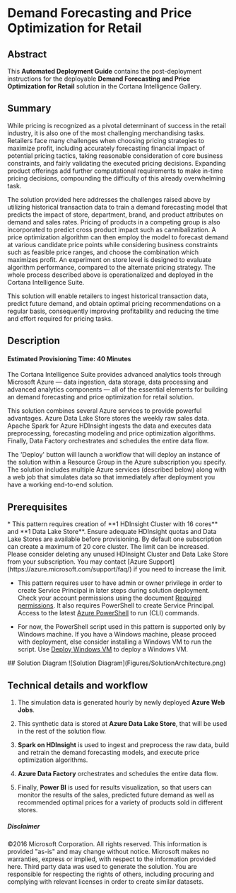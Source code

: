 # Demand Forecasting and Price Optimization for Retail 

## Abstract
This **Automated Deployment Guide** contains the post-deployment instructions for the deployable **Demand Forecasting and Price Optimization for Retail** solution in the Cortana Intelligence Gallery. 

## Summary
While pricing is recognized as a pivotal determinant of success in the retail industry, it is also one of the most challenging merchandising tasks. Retailers face many challenges when choosing pricing strategies to maximize profit, including accurately forecasting financial impact of potential pricing tactics, taking reasonable consideration of core business constraints, and fairly validating the executed pricing decisions. Expanding product offerings add further computational requirements to make in-time pricing decisions, compounding the difficulty of this already overwhelming task.

The solution provided here addresses the challenges raised above by utilizing historical transaction data to train a demand forecasting model that predicts the impact of store, department, brand, and product attributes on demand and sales rates. Pricing of products in a competing group is also incorporated to predict cross product impact such as cannibalization. A price optimization algorithm can then employ the model to forecast demand at various candidate price points while considering business constraints such as feasible price ranges, and choose the combination which maximizes profit. An experiment on store level is designed to evaluate algorithm performance, compared to the alternate pricing strategy. The whole process described above is operationalized and deployed in the Cortana Intelligence Suite.

This solution will enable retailers to ingest historical transaction data, predict future demand, and obtain optimal pricing recommendations on a regular basis, consequently improving profitability and reducing the time and effort required for pricing tasks.

## Description

#### Estimated Provisioning Time: 40 Minutes

The Cortana Intelligence Suite provides advanced analytics tools through Microsoft Azure — data ingestion, data storage, data processing and advanced analytics components — all of the essential elements for building an demand forecasting and price optimization for retail solution.

This solution combines several Azure services to provide powerful advantages. Azure Data Lake Store stores the weekly raw sales data. Apache Spark for Azure HDInsight ingests the data and executes data preprocessing, forecasting modeling and price optimization algorithms. Finally, Data Factory orchestrates and schedules the entire data flow.

The 'Deploy' button will launch a workflow that will deploy an instance of the solution within a Resource Group in the Azure subscription you specify. The solution includes multiple Azure services (described below) along with a web job that simulates data so that immediately after deployment you have a working end-to-end solution. 

## Prerequisites
<Guide type="Prerequisites">
* This pattern requires creation of **1 HDInsight Cluster with 16 cores** and **1 Data Lake Store**. Ensure adequate HDInsight quotas and Data Lake Stores are available before provisioning. By default one subscription can create a maximum of 20 core cluster. 
The limit can be increased. Please consider deleting any unused HDInsight Cluster and Data Lake Store from your subscription. You may contact [Azure Support](https://azure.microsoft.com/support/faq/) if you need to increase the limit. 

* This pattern requires user to have admin or owner privilege in order to create Service Principal in later steps during solution deployment. Check your account permissions using the document [Required permissions](https://docs.microsoft.com/en-us/azure/azure-resource-manager/resource-group-create-service-principal-portal#required-permissions).  It also requires PowerShell to create Service Principal. Access to the latest [Azure PowerShell](http://aka.ms/webpi-azps) to run (CLI) commands.   

* For now, the PowerShell script used in this pattern is supported only by Windows machine. If you have a Windows machine, please proceed with deployment, else consider installing a Windows VM to run the script. Use [Deploy Windows VM](https://github.com/Azure/azure-quickstart-templates/tree/master/101-vm-simple-windows) to deploy a Windows VM. 
</Guide>
## Solution Diagram
![Solution Diagram](Figures/SolutionArchitecture.png)

## Technical details and workflow
1.	The simulation data is generated hourly by newly deployed **Azure Web Jobs**.

2.	This synthetic data is stored at **Azure Data Lake Store**, that will be used in the rest of the solution flow.

3.	**Spark on HDInsight** is used to ingest and preprocess the raw data, build and retrain the demand forecasting models, and execute price optimization algorithms. 

6. **Azure Data Factory** orchestrates and schedules the entire data flow.

7.	Finally, **Power BI** is used for results visualization, so that users can monitor the results of the sales, predicted future demand as well as recommended optimal prices for a variety of products sold in different stores.

##### Disclaimer
©2016 Microsoft Corporation. All rights reserved.  This information is provided "as-is" and may change without notice. Microsoft makes no warranties, express or implied, with respect to the information provided here.  Third party data was used to generate the solution.  You are responsible for respecting the rights of others, including procuring and complying with relevant licenses in order to create similar datasets.